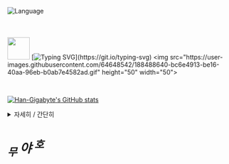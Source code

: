 ![Language](https://img.shields.io/badge/language-c%23-9cf)
</br>
</br>
</br>
</br>
<img src="https://user-images.githubusercontent.com/64648542/188488640-bc6e4913-be16-40aa-96eb-b0ab7e4582ad.gif" height="50" width="50"> [![Typing SVG](https://readme-typing-svg.herokuapp.com?font=Quicksand&size=40&duration=1000&pause=1000&color=F70000&background=FF230D00&center=true&vCenter=true&width=330&lines=I+am+new+Here!;I+like+Computers!)](https://git.io/typing-svg) <img src="https://user-images.githubusercontent.com/64648542/188488640-bc6e4913-be16-40aa-96eb-b0ab7e4582ad.gif" height="50" width="50">

</br>

[![Han-Gigabyte's GitHub stats](https://github-readme-stats.vercel.app/api?username=Han-Gigabyte&show_icons=true&title_color=0047A0&text_color=000000&icon_color=CC303B&bg_color=FFFFFF&)](https://github.com/Han-Gigabyte/Han-Gigabyte "GitHub stats card Korean flag eddition")

<details>
<summary>자세히 / 간단히</summary>
<div markdown="1">

가짜 개발자 화이팅!<br>
가짜 개발자 화이팅!<br>
가짜 개발자 화이팅!<br>
가짜 개발자 화이팅!<br>
가짜 개발자 화이팅!<br>
</div>
</details>

# *<sub>무</sub> 야 <sup>호</sup>*



























<!--
**Han-Gigabyte/Han-Gigabyte** is a ✨ _special_ ✨ repository because its `README.md` (this file) appears on your GitHub profile.

Here are some ideas to get you started:

- 🔭 I’m currently working on ...
- 🌱 I’m currently learning ...
- 👯 I’m looking to collaborate on ...
- 🤔 I’m looking for help with ...
- 💬 Ask me about ...
- 📫 How to reach me: ...
- 😄 Pronouns: ...
- ⚡ Fun fact: ...
-->
